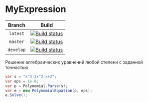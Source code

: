 # MyExpression
|Branch|Build|
|:----:|:---:|
| `latest` | [![Build status](https://ci.appveyor.com/api/projects/status/y44s4vmjr7nvnyk0?svg=true)](https://ci.appveyor.com/project/prekel/myexpression) |
| `master` | [![Build status](https://ci.appveyor.com/api/projects/status/y44s4vmjr7nvnyk0/branch/master?svg=true)](https://ci.appveyor.com/project/prekel/myexpression/branch/master) |
| `develop` | [![Build status](https://ci.appveyor.com/api/projects/status/y44s4vmjr7nvnyk0/branch/develop?svg=true)](https://ci.appveyor.com/project/prekel/myexpression/branch/develop) |

Решение алгебраических уравнений любой степени с заданной точностью
```c#
var s = "x^3-2x^2-x+2";
var eps = 1e-8;
var p = Polynomial.Parse(s);
var e = new PolynomialEquation(p, eps);
e.Solve();
```

